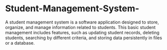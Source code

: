 # Student-Management-System-
A student management system is a software application designed to store, organize, and manage information related to students. This basic student management includes features, such as updating student records, deleting students, searching by different criteria, and storing data persistently in files or a database. 
